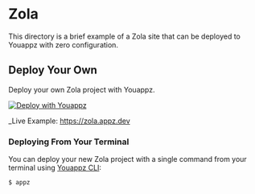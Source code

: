 # Zola

This directory is a brief example of a Zola site that can be deployed to Youappz with zero configuration.

## Deploy Your Own

Deploy your own Zola project with Youappz.

[![Deploy with Youappz](https://youappz.com/button)](https://youappz.com/new/?url=https://get.youappz.com/examples/zola.tar.gz)

_Live Example: https://zola.appz.dev

### Deploying From Your Terminal

You can deploy your new Zola project with a single command from your terminal using [Youappz CLI](https://docs.youappz.com/docs/cli/overview):

```shell
$ appz
```
